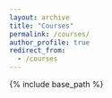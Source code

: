 ```yaml
---
layout: archive
title: "Courses"
permalink: /courses/
author_profile: true
redirect_from:
  - /courses
---
```


{% include base_path %}
